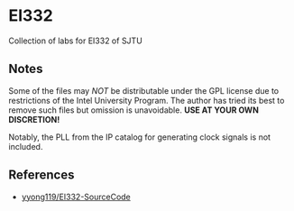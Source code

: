 # EI332

Collection of labs for EI332 of SJTU

## Notes

Some of the files may *NOT* be distributable under the GPL license due to restrictions of the Intel University Program. The author has tried its best to remove such files but omission is unavoidable. **USE AT YOUR OWN DISCRETION!**

Notably, the PLL from the IP catalog for generating clock signals is not included.

## References

- [yyong119/EI332-SourceCode](https://github.com/yyong119/EI332-SourceCode)
